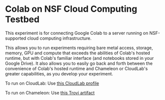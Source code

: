 # Colab on NSF Cloud Computing Testbed

This experiment is for connecting Google Colab to a server running on NSF-supported cloud computing infrastructure. 

This allows you to run experiments requiring bare metal access, storage, memory, GPU and compute that exceeds the abilities of Colab's hosted runtime, but with Colab's familiar interface (and notebooks stored in your Google Drive). It also allows you to easily go back and forth between the convenience of Colab's hosted runtime and Chameleon or CloudLab's greater capabilities, as you develop your experiment.

To run on CloudLab: Use [this CloudLab profile](https://www.cloudlab.us/p/cl-education/colab)

To run on Chameleon: Use [this Trovi artifact](https://chameleoncloud.org/experiment/share/27d7846a-09b3-440c-ba0d-b34896d7796c)
